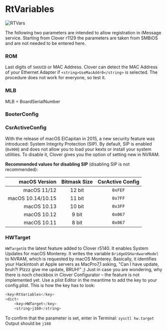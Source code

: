 # RtVariables
![RTVars](https://user-images.githubusercontent.com/76865553/136703846-afb63687-ddd4-4e35-b544-9d7c2ff6d260.jpeg)

The following two parameters are intended to allow registration in iMessage service.
Starting from Clover r1129 the parameters are taken from SMBiOS and are not needed to be entered here.

### ROM
Last digits of `SmUUID` or MAC Address. Clover can detect the MAC Address of your Ethernet Adapter if `<string>UseMacAddr0</string>` is selected. The procedure does not work for everyone, so test it.

### MLB
MLB = BoardSerialNumber

### BooterConfig

### CsrActiveConfig
With the release of macOS ElCapitan in 2015, a new security feature was introduced: System Integrity Protection (SIP). By default, SIP is enabled (`0x000`) and does not allow you to load your kexts or install your system utilities. To disable it, Clover gives you the option of setting new in NVRAM.

**Recommended values for disabling SIP** (disabling SIP is not recommended):

| macOS Version     | Bitmask Size | CsrActive Config |
|------------------:|:------------:|:----------------:|
| macOS 11/12       | 12 bit       |          `0xFEF` |
| macOS 10.14/10.15 | 11 bit       |          `0x7FF` |
| macOS 10.13       | 10 bit       |          `0x3FF` |
| macOS 10.12       | 9 bit        |          `0x067` |
| macOS 10.11       | 8 bit        |          `0x067` |

### HWTarget
`HWTarget`is the latest feature added to Clover r5140. It enables System Updates for macOS Monterey. It writes the variable `BridgeOSHardwareModel` to NVRAM, which is requested by macOS Monterey. Basically, it identifies your Hackintosh at Apple servers as MacPro7,1 asking, "Can I have update, bruh?! Plzzz give me update, BRUH!" ;) Just in case you are wondering, why there is noch checkbox in Clover Configurator – the feature is not implemented yet. Use a plist Editor in the meantime to add the key to your config.plist.  This is how the key has to look:

```swift
<key>RtVariables</key>
<dict>
	<key>HWTarget</key>
	<string>j160</string>
```
To confirm that the parameter is set, enter in Terminal: `sysctl hw.target`</br>
Output should be `j160`
